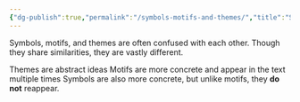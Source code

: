 ```yaml
---
{"dg-publish":true,"permalink":"/symbols-motifs-and-themes/","title":"Symbols, Motifs, and Themes","tags":["english","literature","devices"],"created":"2023-04-10","updated":""}
---
```





Symbols, motifs, and themes are often confused with each other. Though they share similarities, they are vastly different.

Themes are abstract ideas
Motifs are more concrete and appear in the text multiple times
Symbols are also more concrete, but unlike motifs, they **do not** reappear.

